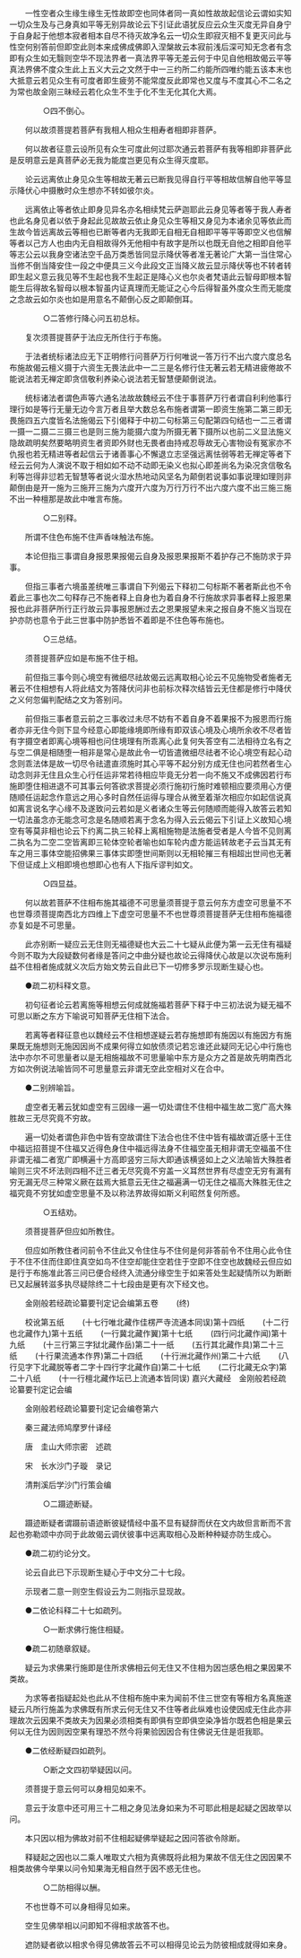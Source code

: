<!-- { "loadSidebar": true } -->
　　一性空者众生缘生缘生无性故即空也同体者同一真如性故故起信论云谓如实知一切众生及与己身真如平等无别异故论云下引证此语犹反应云众生灭度无异自身宁于自身起于他想本寂者相本自尽不待灭故净名云一切众生即寂灭相不复更灭问此与性空何别答前但即空此则本来成佛成佛即入涅槃故云本寂前浅后深可知无念者有念即有众生如无翳则空华不现法界者一真法界平等无差云何于中见自他相故偈云平等真法界佛不度众生此上五义大云之文然于中一三约所二约能所四唯约能五该本末也大抵意云若见众生有可度者即生疲劳不能常度反此即常也又度与不度其心不二名之为常也故金刚三昧经云若化众生不生于化不生无化其化大焉。

　　
　　○四不倒心。

　　何以故须菩提若菩萨有我相人相众生相寿者相即非菩萨。

　　何以故者征意云设所见有众生可度此何过耶次通云若菩萨有我等相即非菩萨此是反明意云是真菩萨必无我为能度岂更见有众生得灭度耶。

　　论云远离依止身见众生等相故无著云已断我见得自行平等相故信解自他平等显示降伏心中摄散时众生想亦不转如彼尔炎。

　　远离依止等者依止即身见异名亦名相续梵云萨迦耶此云身见等者等于我人寿者也此名身见者以依于身起此见故故云依止身见众生等相又身见为本诸余见等依此而生故今皆远离故云等相也已断等者内无我即无自相无自相即平等平等即空义也信解等者以己方人也由内无自相故得外无他相中有故字是所以也既无自他之相即自他平等志公云以我身空诸法空千品万类悉皆同显示降伏等者准无著论广大第一当住常心当修不倒当降安住一段之中便具三义今此段文正当降义故云显示降伏等也不转者转即生起义意云我见等不生起也我不生起正是降心义也尔炎者梵语此云智母即根本智能生后得故名智母以根本智虽内证真理而无能证之心今后得智虽外度众生而无能度之念故云如尔炎也如是用意名不颠倒心反之即颠倒耳。

　　
　　○二答修行降心问五初总标。

　　复次须菩提菩萨于法应无所住行于布施。

　　于法者统标诸法应无下正明修行问菩萨万行何唯说一答万行不出六度六度总名布施故偈云檀义摄于六资生无畏法此中一二三是名修行住无著云若无精进疲倦故不能说法若无禅定即贪信敬利养染心说法若无智慧便颠倒说法。

　　统标诸法者谓色声等六通名法故故魏经云不住于事菩萨万行者谓自利利他事行理行如是等行无量无边今言万者且举大数总名布施者谓第一即资生施第二第三即无畏施四五六度皆名法施偈云下引偈释于中初二句标第三句配第四句结也一二三者谓一摄一二摄二三摄三也是则三施为能摄六度为所摄无著下摄所以也前二义显法施义隐故疏明矣然要略明资生者资即外财也无畏者由持戒忍辱故无心害物设有冤家亦不仇报也若无精进等者起信云于诸善事心不懈退立志坚强远离怯弱等若无禅定等者下经云云何为人演说不取于相如如不动不动即无染义也拟心即差尚名为染况贪信敬名利等岂得非愆若无智慧等者说火湿水热地动风坚名为颠倒若说事如事说理如理则非颠倒由是开一施为三施开三施为六度开六度为万行万行不出六度六度不出三施三施不出一种檀那是故此中唯言布施。

　　
　　○二别释。

　　所谓不住色布施不住声香味触法布施。

　　本论但指三事谓自身报恩果报偈云自身及报恩果报斯不着护存己不施防求于异事。

　　但指三事者六境虽差统唯三事谓自下列偈云下释初二句标斯不著者斯此也不令着此三事也次二句释存己不施者释上自身也为着自身不行施故求异事者释上报恩果报也此非菩萨所行正行故云异事报恩酬过去之恩果报望未来之报自身不施义当现在护亦防也意令于此三世事中防护悉皆不着即是不住色等布施也。

　　
　　○三总结。

　　须菩提菩萨应如是布施不住于相。

　　前但指三事今则心境空有微细尽祛故偈云远离取相心论云不见施物受者施者无著云不住相想有人将此结文为答降伏问非也前标次释次结皆云无住都是修行中降伏之义何忽偏判配结之文为答别问。

　　前但指三事者意云前之三事收过未尽不妨有不着自身不着果报不为报恩而行施者亦非无住今则下显今经意心即能缘境即所缘有即双该心境及心境所余收不尽者皆有字摄空者即离心境等相也问住境理有所乖离心此复何失答空有二法相待立名有之与空二俱是相随堕一相非是常心是故此令一切皆遣微细尽祛者不论心境空有起心动念则乖法体是故一切尽令祛遣直须施时其心平等不起分别方成无住也问若然者生心动念则非无住且众生心行任运非常若待相应毕竟无分若一向不施又不成佛因若行布施即堕住相进退不可其事云何答欲求菩提必须行施初行施时难顿相应要须用心方便随顺任运起念作意远之用心多时自然任运得与理合从微至着渐次相应尔如起信说真如离言说名字心缘不及遂致问云若如是义者诸众生等云何随顺而能得入故答云若知一切法虽念亦无能念可念是名随顺若离于念名为得入云云偈云下引证上义故知心境空有等莫非相也论云下约离二执三轮释上离相施物是法施者受者是人今皆不见则离二执名为二空二空皆离即三轮体空轮者喻也如车轮内虚方能运转故老子云当其无有车之用三事体空能招佛果三事体实即堕世间斯则以无相轮摧三有相超出世间也无著下但证成上义相即境也想即心也有人下指斥谬判如文。

　　
　　○四显益。

　　何以故若菩萨不住相布施其福德不可思量须菩提于意云何东方虚空可思量不不也世尊须菩提南西北方四维上下虚空可思量不不也世尊须菩提菩萨无住相布施福德亦复如是不可思量。

　　此亦别断一疑应云无住则无福德疑也大云二十七疑从此便为第一云无住有福疑今则不取为大段疑数何者缘是答问之中曲分疑也故论云得降伏心故是以次说布施利益不住相者施成就义次后方始文势云自此已下一切修多罗示现断生疑心也。

　　●疏二初科释文意。

　　初句征者论云若离施等相想云何成就施福若菩萨下释于中三初法说为疑无福不可思以断之东方下喻说可知菩萨无住相下法合。

　　若离等者释征意也以魏经云不住相想遂疑云若存施想即有施因以有施因方有施果既无施想则无施因因尚不成果何得立如放债须记若忘谁还此疑同无记心中行施也法中亦尔不可思量者以是无相施福故不可思量喻中东方是众方之首是故先明南西北方如次例说法喻皆同不可思量意云非谓无空此空相对义在合中。

　　●二别辨喻旨。

　　虚空者无著云犹如虚空有三因缘一遍一切处谓住不住相中福生故二宽广高大殊胜故三无尽究竟不穷故。

　　遍一切处者谓色非色中皆有空故谓住下法合也住不住中皆有福故谓近感十王住中福远招菩提不住福又近得色身住中福远得法身不住福空虽无相非谓无空福虽不住非谓无福二者宽广即横遍十方高即竖穷三际大即通该横竖如上之义法喻皆大殊胜者喻则三灾不坏法则四相不迁三者无尽究竟不穷盖一义耳然世界有尽虚空无穷有漏有穷无漏无尽三种常义厥在兹焉大抵意云无住之福遍满一切无住之福高大殊胜无住之福究竟不穷犹如虚空思量不及以称法界故得如斯义利昭然复何所惑。

　　
　　○五结劝。

　　须菩提菩萨但应如所教住。

　　但应如所教住者问前令不住此又令住住与不住何是何非答前令不住用心此令住于不住不住而住即住真空如鸟不住空却能住空若住于空即不住空也故魏经云但应如是行于布施准此答三问已便合经终入流通分缘空生于如来答处生起疑情所以为断断已又起展转滋多执尽疑除终二十七段由是更有次下经文也。

　　金刚般若经疏论纂要刊定记会编第五卷
　　(终)

　　校讹第五纸
　　(十七行唯北藏作佳楞严寺流通本同误)第十四纸
　　(十二行也北藏作九)第十五纸
　　(一行冀北藏作翼)第十七纸
　　(四行问北藏作闻)第十九纸
　　(十三行第三字狱北藏作岳)第二十一纸
　　(五行其北藏作具)第二十三纸
　　(十行果流通本作界)第二十四纸
　　(十行洲北藏作州)第二十六纸
　　(八行见字下北藏脱等者二字十四行字北藏作自)第二十七纸
　　(二行北藏无众字)第二十八纸
　　(十一行檀北藏作坛已上流通本皆同误)
嘉兴大藏经　金刚般若经疏论纂要刊定记会编


　　金刚般若经疏论纂要刊定记会编卷第六

　　秦三藏法师鸠摩罗什译经

　　唐　圭山大师宗密　述疏

　　宋　长水沙门子璇　录记

　　清荆溪后学沙门行策会编

　　
　　○二蹑迹断疑。

　　蹑迹断疑者谓蹑前语迹断彼疑情经中虽不显有疑辞而伏在文内故但言断而不言起也弥勒颂中亦同于此故偈云调伏彼事中远离取相心及断种种疑亦防生成心。

　　●疏二初约论分文。

　　论云自此已下示现断生疑心于中文分二十七段。

　　示现者二意一则空生假设云为二则指示显现故。

　　●二依论科释二十七如疏列。

　　
　　○一断求佛行施住相疑。

　　●疏二初随章叙疑。

　　疑云为求佛果行施即是住所求佛相云何无住又不住相为因岂感色相之果因果不类故。

　　为求等者指疑起处也此从不住相布施中来为闻前不住三世空有等相方名真施遂疑云凡所行施盖为求佛既有所求云何无住又不住等者此纵难也设使因成无住此亦非理故次云因果不类故夫为因果必须相类有即俱有空即俱空染净皆尔既若色相是果云何以无住为因则因空果有理恐不然今将果验因因合有住佛说无住是诳我耶。

　　●二依经断疑四如疏列。

　　
　　○断之文四初举疑因以问。

　　须菩提于意云何可以身相见如来不。

　　意云于汝意中还可用三十二相之身见法身如来为不可耶此相是起疑之因故举以问。

　　本只因以相为佛故对前不住相起疑佛举疑起之因问答欲令除断。

　　释疑起之因也以二乘人唯取丈六相为真佛既将此相为果故不信无住之因因果不相类故佛今举果以问令知果海无相自然于因不惑无住也。

　　
　　○二防相得以酬。

　　不也世尊不可以身相得见如来。

　　空生见佛举相以问即知不得相求故答不也。

　　遮防疑者欲以相求令得见佛故答云不可以相得见论云为防彼相成就得如来身。

